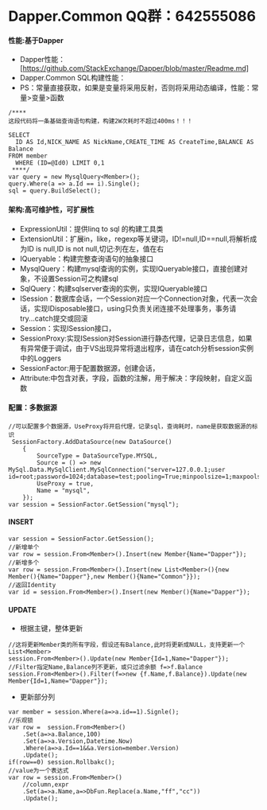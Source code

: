 # Dapper.Common QQ群：642555086

#### 性能:基于Dapper
* Dapper性能：[https://github.com/StackExchange/Dapper/blob/master/Readme.md]
* Dapper.Common SQL构建性能：
* PS：常量直接获取，如果是变量将采用反射，否则将采用动态编译，性能：常量>变量>函数
```
/****
这段代码将一条基础查询语句构建，构建2W次耗时不超过400ms！！！

SELECT 
  ID AS Id,NICK_NAME AS NickName,CREATE_TIME AS CreateTime,BALANCE AS Balance 
FROM member 
  WHERE (ID=@Id0) LIMIT 0,1
 ****/
var query = new MysqlQuery<Member>();
query.Where(a => a.Id == i).Single();
sql = query.BuildSelect();
```
#### 架构:高可维护性，可扩展性
* ExpressionUtil：提供linq to sql 的构建工具类
* ExtensionUtil：扩展in，like，regexp等关键词，ID!=null,ID==null,将解析成为ID is null,ID is not null,切记:列在左，值在右
* IQueryable：构建完整查询语句的抽象接口
* MysqlQuery：构建mysql查询的实例，实现IQueryable接口，直接创建对象，不设置Session可之构建sql
* SqlQuery：构建sqlserver查询的实例，实现IQueryable接口
* ISession：数据库会话，一个Session对应一个Connection对象，代表一次会话，实现IDisposable接口，using只负责关闭连接不处理事务，事务请try...catch提交或回滚
* Session：实现ISession接口，
* SessionProxy:实现ISession对Session进行静态代理，记录日志信息，如果有异常便于调试，由于VS出现异常将退出程序，请在catch分析session实例中的Loggers
* SessionFactor:用于配置数据源，创建会话，
* Attribute:中包含对表，字段，函数的注解，用于解决：字段映射，自定义函数
#### 配置：多数据源
```
//可以配置多个数据源，UseProxy将开启代理，记录sql，查询耗时，name是获取数据源的标识
 SessionFactory.AddDataSource(new DataSource()
    {
        SourceType = DataSourceType.MYSQL,
        Source = () => new MySql.Data.MySqlClient.MySqlConnection("server=127.0.0.1;user id=root;password=1024;database=test;pooling=True;minpoolsize=1;maxpoolsize=10;connectiontimeout=180;"),
        UseProxy = true,
        Name = "mysql",
    });
var session = SessionFactor.GetSession("mysql");
```
#### INSERT
```
var session = SessionFactor.GetSession();
//新增单个
var row = session.From<Member>().Insert(new Member{Name="Dapper"});
//新增多个
var row = session.From<Member>().Insert(new List<Member>(){new Member(){Name="Dapper"},new Member(){Name="Common"}});
//返回Identity
var id = session.From<Member>().Insert(new Member(){Name="Dapper"});

```
#### UPDATE
* 根据主键，整体更新
```
//这将更新Member类的所有字段，假设还有Balance,此时将更新成NULL，支持更新一个List<Member>
session.From<Member>().Update(new Member{Id=1,Name="Dapper"});
//Filter指定Name,Balance列不更新，或只过滤余额 f=>f.Balance
session.From<Member>().Filter(f=>new {f.Name,f.Balance}).Update(new Member{Id=1,Name="Dapper"});
```
* 更新部分列
```
var member = session.Where(a=>a.id==1).Signle();
//乐观锁
var row =  session.From<Member>()
    .Set(a=>a.Balance,100)
    .Set(a=>a.Version,Datetime.Now)
    .Where(a=>a.Id==1&&a.Version=member.Version)
    .Update();
if(row==0) session.Rollbakc();
//value为一个表达式
var row = session.From<Member>()
    //column,expr
    .Set(a=>a.Name,a=>DbFun.Replace(a.Name,"ff","cc"))
    .Update();
```

